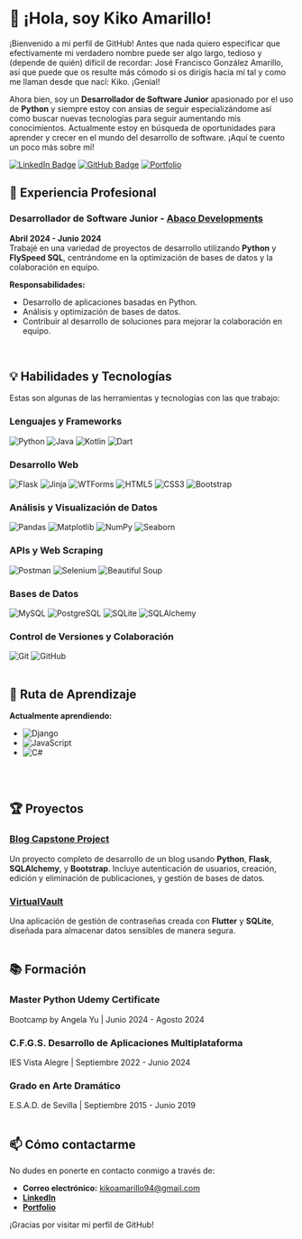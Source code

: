 # 👋 ¡Hola, soy Kiko Amarillo!

¡Bienvenido a mi perfil de GitHub! Antes que nada quiero especificar que efectivamente mi verdadero nombre puede ser algo largo, tedioso y (depende de quién) difícil de recordar: José Francisco González Amarillo, así que puede que os resulte más cómodo si os dirigís hacia mí tal y como me llaman desde que nací: Kiko. ¡Genial!

Ahora bien, soy un **Desarrollador de Software Junior** apasionado por el uso de **Python** y siempre estoy con ansias de seguir especializándome así como buscar nuevas tecnologías para seguir aumentando mis conocimientos. Actualmente estoy en búsqueda de oportunidades para aprender y crecer en el mundo del desarrollo de software. ¡Aquí te cuento un poco más sobre mí!

[![LinkedIn Badge](https://img.shields.io/badge/LinkedIn-Conectar-blue?style=flat&logo=linkedin)](https://www.linkedin.com/in/kikoamarillo/) 
[![GitHub Badge](https://img.shields.io/badge/GitHub-KikolasDEV-green?style=flat&logo=github)](https://github.com/KikolasDEV)
[![Portfolio](https://img.shields.io/badge/Portfolio-Visita-orange?style=flat&logo=heroku)](https://jfgamarillo-portfolio-12f4217b6e72.herokuapp.com/)

## 💼 Experiencia Profesional

### Desarrollador de Software Junior - [Abaco Developments](https://www.abaco.com)
**Abril 2024 - Junio 2024**  
Trabajé en una variedad de proyectos de desarrollo utilizando **Python** y **FlySpeed SQL**, centrándome en la optimización de bases de datos y la colaboración en equipo.

**Responsabilidades:**
- Desarrollo de aplicaciones basadas en Python.
- Análisis y optimización de bases de datos.
- Contribuir al desarrollo de soluciones para mejorar la colaboración en equipo.
<br>

## 💡 Habilidades y Tecnologías
Estas son algunas de las herramientas y tecnologías con las que trabajo:
<br>

### **Lenguajes y Frameworks**
![Python](https://img.shields.io/badge/Python-3776AB?style=for-the-badge&logo=python&logoColor=white)
![Java](https://img.shields.io/badge/Java-007396?style=for-the-badge&logo=java&logoColor=white)
![Kotlin](https://img.shields.io/badge/Kotlin-0095D5?style=for-the-badge&logo=kotlin&logoColor=white)
![Dart](https://img.shields.io/badge/Dart-0175C2?style=for-the-badge&logo=dart&logoColor=white)
<br>

### **Desarrollo Web**
![Flask](https://img.shields.io/badge/Flask-000000?style=for-the-badge&logo=flask&logoColor=white)
![Jinja](https://img.shields.io/badge/Jinja-B41717?style=for-the-badge&logo=jinja&logoColor=white)
![WTForms](https://img.shields.io/badge/WTForms-FB542B?style=for-the-badge)
![HTML5](https://img.shields.io/badge/HTML5-E34F26?style=for-the-badge&logo=html5&logoColor=white)
![CSS3](https://img.shields.io/badge/CSS3-1572B6?style=for-the-badge&logo=css3&logoColor=white)
![Bootstrap](https://img.shields.io/badge/Bootstrap-7952B3?style=for-the-badge&logo=bootstrap&logoColor=white)
<br>

### **Análisis y Visualización de Datos**
![Pandas](https://img.shields.io/badge/Pandas-150458?style=for-the-badge&logo=pandas)
![Matplotlib](https://img.shields.io/badge/Matplotlib-8F2FAB?style=for-the-badge&logo=plotly)
![NumPy](https://img.shields.io/badge/NumPy-013243?style=for-the-badge&logo=numpy)
![Seaborn](https://img.shields.io/badge/Seaborn-3776AB?style=for-the-badge)
<br>

### **APIs y Web Scraping**
![Postman](https://img.shields.io/badge/Postman-FF6C37?style=for-the-badge&logo=postman&logoColor=white)
![Selenium](https://img.shields.io/badge/Selenium-43B02A?style=for-the-badge&logo=selenium&logoColor=white)
![Beautiful Soup](https://img.shields.io/badge/Beautiful_Soup-4B8BBE?style=for-the-badge)
<br>

### **Bases de Datos**
![MySQL](https://img.shields.io/badge/MySQL-4479A1?style=for-the-badge&logo=mysql&logoColor=white)
![PostgreSQL](https://img.shields.io/badge/PostgreSQL-336791?style=for-the-badge&logo=postgresql&logoColor=white)
![SQLite](https://img.shields.io/badge/SQLite-003B57?style=for-the-badge&logo=sqlite&logoColor=white)
![SQLAlchemy](https://img.shields.io/badge/SQLAlchemy-EE0000?style=for-the-badge)
<br>

### **Control de Versiones y Colaboración**
![Git](https://img.shields.io/badge/Git-F05032?style=for-the-badge&logo=git&logoColor=white)
![GitHub](https://img.shields.io/badge/GitHub-181717?style=for-the-badge&logo=github&logoColor=white)
<br>
<br>

## 🌱 Ruta de Aprendizaje
**Actualmente aprendiendo:**
- ![Django](https://img.shields.io/badge/Django-092E20?style=for-the-badge&logo=django&logoColor=white)
- ![JavaScript](https://img.shields.io/badge/JavaScript-F7DF1E?style=for-the-badge&logo=javascript&logoColor=black)
- ![C#](https://img.shields.io/badge/CSharp-239120?style=for-the-badge&logo=csharp&logoColor=white)
<br>
<br>

## 🏆 Proyectos

### [Blog Capstone Project](https://github.com/KikolasDEV/blog-capstone-project)
Un proyecto completo de desarrollo de un blog usando **Python**, **Flask**, **SQLAlchemy**, y **Bootstrap**. Incluye autenticación de usuarios, creación, edición y eliminación de publicaciones, y gestión de bases de datos.

### [VirtualVault](https://github.com/KikolasDEV/VirtualVault)
Una aplicación de gestión de contraseñas creada con **Flutter** y **SQLite**, diseñada para almacenar datos sensibles de manera segura.
<br>
<br>

## 📚 Formación

### Master Python Udemy Certificate
Bootcamp by Angela Yu | Junio 2024 - Agosto 2024

### C.F.G.S. Desarrollo de Aplicaciones Multiplataforma
IES Vista Alegre | Septiembre 2022 - Junio 2024

### Grado en Arte Dramático
E.S.A.D. de Sevilla | Septiembre 2015 - Junio 2019
<br>
<br>

## 📫 Cómo contactarme
No dudes en ponerte en contacto conmigo a través de:
- **Correo electrónico:** kikoamarillo94@gmail.com
- [**LinkedIn**](https://www.linkedin.com/in/kikoamarillo/)
- [**Portfolio**](https://jfgamarillo-portfolio-12f4217b6e72.herokuapp.com/)

¡Gracias por visitar mi perfil de GitHub!
